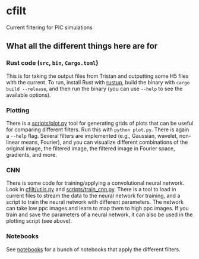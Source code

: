 # cfilt
Current filtering for PIC simulations


## What all the different things here are for

### Rust code (`src`, `bin`, `Cargo.toml`) 

This is for taking the output files from Tristan and outputting some H5 files with the current. To run, install Rust with [rustup](https://rustup.rs/), build the binary with `cargo build --release`, and then run the binary (you can use `--help` to see the available options). 

### Plotting 

There is a [scripts/plot.py](https://github.com/al-jshen/cfilt/blob/master/scripts/plot.py) tool for generating grids of plots that can be useful for comparing different filters. Run this with `python plot.py`. There is again a `--help` flag. Several filters are implemented (e.g., Gaussian, wavelet, non-linear means, Fourier), and you can visualize different combinations of the original image, the filtered image, the filtered image in Fourier space, gradients, and more. 

### CNN

There is some code for training/applying a convolutional neural network. Look in [cfilt/utils.py](https://github.com/al-jshen/cfilt/blob/master/cfilt/utils.py) and [scripts/train_cnn.py](https://github.com/al-jshen/cfilt/blob/master/scripts/train_cnn.py). There is a tool to load in current files to stream the data to the neural network for training, and a script to train the neural network with different parameters. The network can take low ppc images and learn to map them to high ppc images. If you train and save the parameters of a neural network, it can also be used in the plotting script (see above). 

### Notebooks

See [notebooks](https://github.com/al-jshen/cfilt/tree/master/notebooks) for a bunch of notebooks that apply the different filters. 
